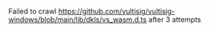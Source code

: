 Failed to crawl https://github.com/vultisig/vultisig-windows/blob/main/lib/dkls/vs_wasm.d.ts after 3 attempts